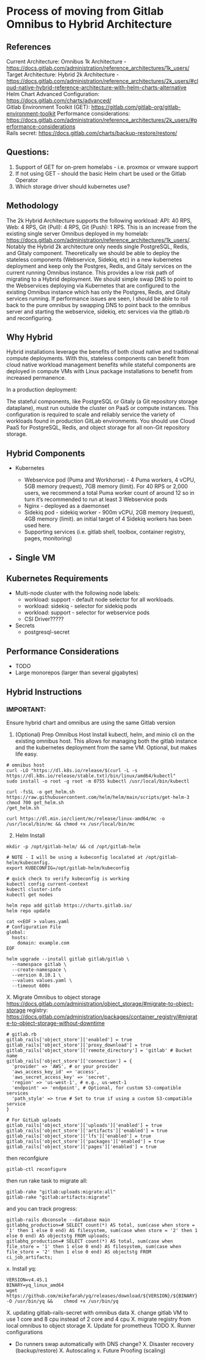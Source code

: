 # Process of moving from Gitlab Omnibus to Hybrid Architecture

## References
Current Architecture: Omnibus 1k Architecture - https://docs.gitlab.com/administration/reference_architectures/1k_users/  
Target Architecture: Hybrid 2k Architecture - https://docs.gitlab.com/administration/reference_architectures/2k_users/#cloud-native-hybrid-reference-architecture-with-helm-charts-alternative  
Helm Chart Advanced Configuration: https://docs.gitlab.com/charts/advanced/  
Gitlab Environment Toolkit (GET): https://gitlab.com/gitlab-org/gitlab-environment-toolkit 
Performance considerations: https://docs.gitlab.com/administration/reference_architectures/2k_users/#performance-considerations  
Rails secret: https://docs.gitlab.com/charts/backup-restore/restore/  

## Questions:
1. Support of GET for on-prem homelabs - i.e. proxmox or vmware support
2. If not using GET - should the basic Helm chart be used or the Gitlab Operator
3. Which storage driver should kubernetes use?

## Methodology
The 2k Hybrid Architecture supports the following workload: API: 40 RPS, Web: 4 RPS, Git (Pull): 4 RPS, Git (Push): 1 RPS. This is an increase from the existing single server Omnibus deployed in my homelab: https://docs.gitlab.com/administration/reference_architectures/1k_users/.
Notably the Hybrid 2k architecture only needs single PostgreSQL, Redis, and Gitaly component. Theoretically we should be able to deploy the stateless components (Webservice, Sidekiq, etc) in a new kubernetes deployment and keep only the Postgres, Redis, and Gitaly services on the current
running Omnibus instance. This provides a low risk path of migrating to a Hybrid deployment. We should simple swap DNS to point to the Webservices deploying via Kubernetes that are configured to the existing Omnibus instance which has only the Postgres, Redis, and Gitaly services running. 
If performance issues are seen, I should be able to roll back to the pure omnibus by swapping DNS to point back to the omnibus server and starting the webservice, sidekiq, etc services via the gitlab.rb and reconfiguring.

## Why Hybrid
Hybrid installations leverage the benefits of both cloud native and traditional compute deployments. With this, stateless components can benefit from cloud native workload management benefits while stateful components are deployed in compute VMs with Linux package installations to benefit from increased permanence.

In a production deployment:

The stateful components, like PostgreSQL or Gitaly (a Git repository storage dataplane), must run outside the cluster on PaaS or compute instances. This configuration is required to scale and reliably service the variety of workloads found in production GitLab environments.
You should use Cloud PaaS for PostgreSQL, Redis, and object storage for all non-Git repository storage.

## Hybrid Components
- Kubernetes
  - Webservice pod (Puma and Workhorse) - 4 Puma workers, 4 vCPU, 5GB memory (request), 7GB memory (limit). For 40 RPS or 2,000 users, we recommend a total Puma worker count of around 12 so in turn it’s recommended to run at least 3 Webservice pods
  - Nginx - deployed as a daemonset
  - Sidekiq pod - sidekiq worker - 900m vCPU, 2GB memory (request), 4GB memory (limit). an initial target of 4 Sidekiq workers has been used here.
  - Supporting services (i.e. gitlab shell, toolbox, container registry, pages, monitoring)

- Single VM
  - 

## Kubernetes Requirements
- Multi-node cluster with the following node labels:
  - workload: support - default node selector for all workloads.
  - workload: sidekiq - selector for sidekiq pods
  - workload: support - selector for webservice pods
  - CSI Driver?????
- Secrets
  - postgresql-secret

## Performance Considerations
  - TODO
  - Large monorepos (larger than several gigabytes)

## Hybrid Instructions

### IMPORTANT:
Ensure hybrid chart and omnibus are using the same Gitlab version

1. (Optional) Prep Omnibus Host
Install kubectl, helm, and minio cli on the existing omnibus host. This allows for managing both the gitlab instance and the kubernetes deployment from the same VM. Optional, but makes life easy.
```
# omnibus host
curl -LO "https://dl.k8s.io/release/$(curl -L -s https://dl.k8s.io/release/stable.txt)/bin/linux/amd64/kubectl"
sudo install -o root -g root -m 0755 kubectl /usr/local/bin/kubectl

curl -fsSL -o get_helm.sh https://raw.githubusercontent.com/helm/helm/main/scripts/get-helm-3
chmod 700 get_helm.sh
/get_helm.sh

curl https://dl.min.io/client/mc/release/linux-amd64/mc -o /usr/local/bin/mc && chmod +x /usr/local/bin/mc
```

2. Helm Install
```
mkdir -p /opt/gitlab-helm/ && cd /opt/gitlab-helm

# NOTE - I will be using a kubeconfig localated at /opt/gitlab-helm/kubeconfig.
export KUBECONFIG=/opt/gitlab-helm/kubeconfig

# quick check to verify kubeconfig is working
kubectl config current-context
kubectl cluster-info
kubectl get nodes

helm repo add gitlab https://charts.gitlab.io/
helm repo update

cat <<EOF > values.yaml
# Configuration File
global:
  hosts:
    domain: example.com
EOF

helm upgrade --install gitlab gitlab/gitlab \
  --namespace gitlab \
  --create-namespace \
  --version 8.10.1 \
  --values values.yaml \
  --timeout 600s
```

X. Migrate Omnibus to object storage
https://docs.gitlab.com/administration/object_storage/#migrate-to-object-storage
registry: https://docs.gitlab.com/administration/packages/container_registry/#migrate-to-object-storage-without-downtime
```
# gitlab.rb
gitlab_rails['object_store']['enabled'] = true
gitlab_rails['object_store']['proxy_download'] = true
gitlab_rails['object_store']['remote_directory'] = 'gitlab' # Bucket name
gitlab_rails['object_store']['connection'] = {
  'provider' => 'AWS', # or your provider
  'aws_access_key_id' => 'access',
  'aws_secret_access_key' => 'secret',
  'region' => 'us-west-1', # e.g., us-west-1
  'endpoint' => 'endpoint', # Optional, for custom S3-compatible services
  'path_style' => true # Set to true if using a custom S3-compatible service
}

# For GitLab uploads
gitlab_rails['object_store']['uploads']['enabled'] = true
gitlab_rails['object_store']['artifacts']['enabled'] = true
gitlab_rails['object_store']['lfs']['enabled'] = true
gitlab_rails['object_store']['packages']['enabled'] = true
gitlab_rails['object_store']['pages']['enabled'] = true
```

then reconfgiure
```
gitlab-ctl reconfigure
```

then run rake task to migrate all:
```
gitlab-rake "gitlab:uploads:migrate:all"
gitlab-rake "gitlab:artifacts:migrate"
```

and you can track progress:
```
gitlab-rails dbconsole --database main
gitlabhq_production=# SELECT count(*) AS total, sum(case when store = '1' then 1 else 0 end) AS filesystem, sum(case when store = '2' then 1 else 0 end) AS objectstg FROM uploads;
gitlabhq_production=# SELECT count(*) AS total, sum(case when file_store = '1' then 1 else 0 end) AS filesystem, sum(case when file_store = '2' then 1 else 0 end) AS objectstg FROM ci_job_artifacts;
```

x. Install yq:
```
VERSION=v4.45.1
BINARY=yq_linux_amd64
wget https://github.com/mikefarah/yq/releases/download/${VERSION}/${BINARY} -O /usr/bin/yq &&    chmod +x /usr/bin/yq
```
X. updating gitlab-rails-secret with omnibus data
X. change gitlab VM to use 1 core and 8 cpu instead of 2 core and 4 cpu
X. migrate registry from local omnibus to object storage
X. Update for prometheus TODO
X. Runner configurations
- Do runners swap automatically with DNS change?
X. Disaster recovery (backup/restore)
X. Autoscaling
x. Future Proofing (scaling)

